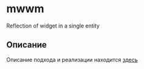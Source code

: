 # mwwm

Reflection of widget in a single entity

## Описание

Описание подхода и реализации находится [здесь](docs/model/model.md)